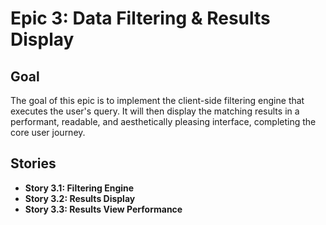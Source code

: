 # Epic 3: Data Filtering & Results Display

## Goal

The goal of this epic is to implement the client-side filtering engine that executes the user's query. It will then display the matching results in a performant, readable, and aesthetically pleasing interface, completing the core user journey.

## Stories

- **Story 3.1: Filtering Engine**
- **Story 3.2: Results Display**
- **Story 3.3: Results View Performance**
